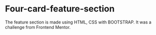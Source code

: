 # Four-card-feature-section
The feature section is made using HTML, CSS with BOOTSTRAP. It was a challenge from Frontend Mentor.
